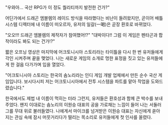 "우와아... 국산 RPG가 이 정도 퀄리티까지 발전한 건가?" 

어딘가에서 드래곤 엠블렘의 레이드 방식을 따라했다는 비난이 들려왔지만, 곧이어 배틀 시스템 디렉터에 내 이름이 떠오르자, 유저의 일갈(一喝)은 곧장 환호로 바뀌었다. 

"오오!!! 드래곤 엠블렘의 제작자가 참여했어!?" 
"대박이다!! 그럼 이 게임은 펜타곤과 합작이라도 봐도 되는 건가!?" 

짧은 오프닝 영상은 마지막에 어크토니시아 스토리라는 타이틀을 다시 한 번 유저들에게 각인 시켜주며 끝을 맺었다. 
나는 새로운 게임의 소개로 멍한 표정을 짓고 있는 유저들에게 한 걸음 다가가며 입을 열었다. 

"어크토니시아 스토리는 한국의 솜노리라는 인디 게임 개발 업체에서 만든 순수 국산 게임입니다. 보시다시피 저는 어크토니시아에서 전투 시스템을 파트를 맡아 작업을 도와드렸습니다." 

한국에서도 제법 내 이름이 먹히는 터라 그런지, 유저들은 환호성과 함께 큰 박수를 보내주었다. 왠지 이대로는 솜노리의 이원승 대표의 공을 가로채는 느낌이 들어 나는 서둘러 그를 무대 위로 불러들였다. 
나에게서 마이크를 넘겨받은 이원승 대표는 자신에게 쏟아지는 관심 속에 잠시 머뭇거리다가 떨리는 목소리로 유저들에게 첫 인사를 올렸다. 